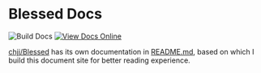 # Blessed Docs

![Build Docs](https://github.com/lightyears1998/blessed-docs/workflows/Build%20Docs/badge.svg) [![View Docs Online](https://img.shields.io/badge/Online%20Docs-https%3A%2F%2Flightyears1998.github.io%2Fblessed--docs%2F-important)](https://lightyears1998.github.io/blessed-docs/)

[chjj/Blessed](https://github.com/chjj/blessed) has its own documentation in [README.md](https://github.com/chjj/blessed/blob/10edaa088bf239b8dbfac363cb757ac6941c9a90/README.md#documentation),
based on which I build this document site for better reading experience.
